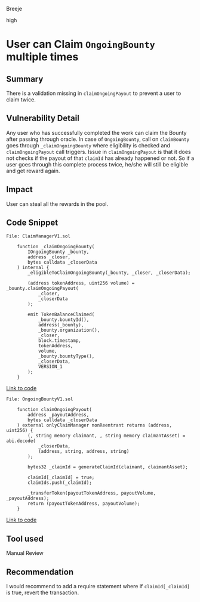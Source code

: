 Breeje

high

# User can Claim `OngoingBounty` multiple times

## Summary

There is a validation missing in `claimOngoingPayout` to prevent a user to claim twice.

## Vulnerability Detail

Any user who has successfully completed the work can claim the Bounty after passing through oracle. In case of `OngoingBounty`, call on `claimBounty` goes through `_claimOngoingBounty` where eligibility is checked and `claimOngoingPayout` call triggers. Issue in `claimOngoingPayout` is that it does not checks if the payout of that `claimId` has already happened or not. So if a user goes through this complete process twice, he/she will still be eligible and get reward again.

## Impact

User can steal all the rewards in the pool.

## Code Snippet

```solidity
File: ClaimManagerV1.sol

    function _claimOngoingBounty(
        IOngoingBounty _bounty,
        address _closer,
        bytes calldata _closerData
    ) internal {
        _eligibleToClaimOngoingBounty(_bounty, _closer, _closerData);

        (address tokenAddress, uint256 volume) = _bounty.claimOngoingPayout(
            _closer,
            _closerData
        );

        emit TokenBalanceClaimed(
            _bounty.bountyId(),
            address(_bounty),
            _bounty.organization(),
            _closer,
            block.timestamp,
            tokenAddress,
            volume,
            _bounty.bountyType(),
            _closerData,
            VERSION_1
        );
    }

```
[Link to code](https://github.com/sherlock-audit/2023-02-openq/blob/main/contracts/ClaimManager/Implementations/ClaimManagerV1.sol#L173-L197)

```solidity
File: OngoingBountyV1.sol

    function claimOngoingPayout(
        address _payoutAddress,
        bytes calldata _closerData
    ) external onlyClaimManager nonReentrant returns (address, uint256) {
        (, string memory claimant, , string memory claimantAsset) = abi.decode(
            _closerData,
            (address, string, address, string)
        );

        bytes32 _claimId = generateClaimId(claimant, claimantAsset);

        claimId[_claimId] = true;
        claimIds.push(_claimId);

        _transferToken(payoutTokenAddress, payoutVolume, _payoutAddress);
        return (payoutTokenAddress, payoutVolume);
    }

```
[Link to code](https://github.com/sherlock-audit/2023-02-openq/blob/main/contracts/Bounty/Implementations/OngoingBountyV1.sol#L96-L112)

## Tool used

Manual Review

## Recommendation

I would recommend to add a require statement where if `claimId[_claimId]` is true, revert the transaction.